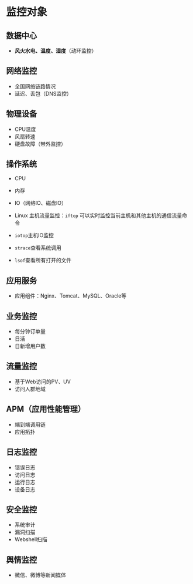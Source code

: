 
# 监控对象

## 数据中心
- **风火水电、温度、湿度**（动环监控）

## 网络监控
- 全国网络链路情况
- 延迟、丢包（DNS监控）

## 物理设备
- CPU温度
- 风扇转速
- 硬盘故障（带外监控）

## 操作系统
- CPU
- 内存
- IO（网络IO、磁盘IO）

- Linux 主机流量监控：`iftop` 可以实时监控当前主机和其他主机的通信流量命令
- `iotop`主机IO监控
- `strace`查看系统调用
- `lsof`查看所有打开的文件

## 应用服务
- 应用组件：Nginx、Tomcat、MySQL、Oracle等

## 业务监控
- 每分钟订单量
- 日活
- 日新增用户数

## 流量监控
- 基于Web访问的PV、UV
- 访问人群地域


## APM（应用性能管理）
- 端到端调用链
- 应用拓扑

## 日志监控
- 错误日志
- 访问日志
- 运行日志
- 设备日志

## 安全监控
- 系统审计
- 漏洞扫描
- Webshell扫描

## 舆情监控
- 微信、微博等新闻媒体
